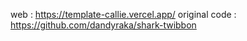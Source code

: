 web : https://template-callie.vercel.app/
original code : https://github.com/dandyraka/shark-twibbon
